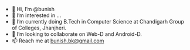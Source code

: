 - 👋 Hi, I’m @bunish
- 👀 I’m interested in ...
- 🌱 I’m currently doing B.Tech in Computer Science at Chandigarh Group of Colleges, Jhanjheri.
- 💞️ I’m looking to collaborate on Web-D and Android-D.
- 📫 Reach me at bunish.bk@gmail.com

<!---
bunish/bunish is a ✨ special ✨ repository because its `README.md` (this file) appears on your GitHub profile.
You can click the Preview link to take a look at your changes.
--->
